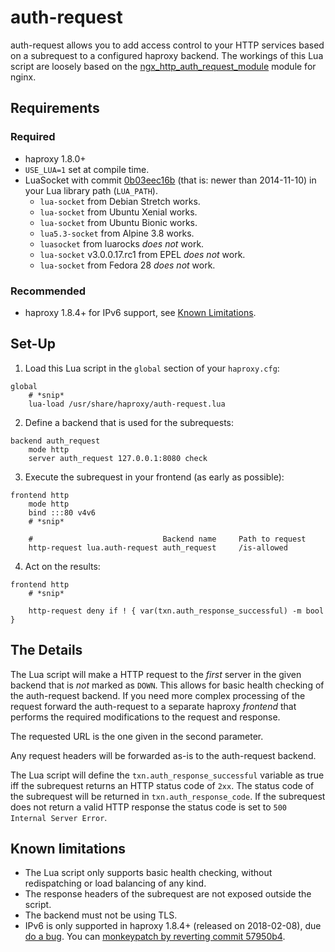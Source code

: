 # auth-request

auth-request allows you to add access control to your HTTP services based
on a subrequest to a configured haproxy backend. The workings of this Lua
script are loosely based on the [ngx_http_auth_request_module][1] module
for nginx.

## Requirements

### Required

- haproxy 1.8.0+
- `USE_LUA=1` set at compile time.
- LuaSocket with commit [0b03eec16b](https://github.com/diegonehab/luasocket/commit/0b03eec16be0b3a5efe71bcb8887719d1ea87d60) (that is: newer than 2014-11-10) in your Lua library path (`LUA_PATH`).
  - `lua-socket` from Debian Stretch works.
  - `lua-socket` from Ubuntu Xenial works.
  - `lua-socket` from Ubuntu Bionic works.
  - `lua5.3-socket` from Alpine 3.8 works.
  - `luasocket` from luarocks *does not* work.
  - `lua-socket` v3.0.0.17.rc1 from EPEL *does not* work.
  - `lua-socket` from Fedora 28 *does not* work.

### Recommended

- haproxy 1.8.4+ for IPv6 support, see [Known Limitations](#known-limitations).

## Set-Up

1. Load this Lua script in the `global` section of your `haproxy.cfg`:
```
global
	# *snip*
	lua-load /usr/share/haproxy/auth-request.lua
```
2. Define a backend that is used for the subrequests:
```
backend auth_request
	mode http
	server auth_request 127.0.0.1:8080 check
```
3. Execute the subrequest in your frontend (as early as possible):
```
frontend http
	mode http
	bind :::80 v4v6
	# *snip*

	#                             Backend name     Path to request
	http-request lua.auth-request auth_request     /is-allowed
```
4. Act on the results:
```
frontend http
	# *snip*
	
	http-request deny if ! { var(txn.auth_response_successful) -m bool }
```

## The Details

The Lua script will make a HTTP request to the *first* server in the given
backend that is *not* marked as `DOWN`. This allows for basic health checking
of the auth-request backend. If you need more complex processing of the
request forward the auth-request to a separate haproxy *frontend* that
performs the required modifications to the request and response.

The requested URL is the one given in the second parameter.

Any request headers will be forwarded as-is to the auth-request backend.

The Lua script will define the `txn.auth_response_successful` variable as
true iff the subrequest returns an HTTP status code of `2xx`. The status code
of the subrequest will be returned in `txn.auth_response_code`. If the
subrequest does not return a valid HTTP response the status code is set
to `500 Internal Server Error`.

## Known limitations

- The Lua script only supports basic health checking, without redispatching
  or load balancing of any kind.
- The response headers of the subrequest are not exposed outside the script.
- The backend must not be using TLS.
- IPv6 is only supported in haproxy 1.8.4+ (released on 2018-02-08), due
  [do a bug][2]. You can [monkeypatch by reverting commit 57950b4][3].

[1]: http://nginx.org/en/docs/http/ngx_http_auth_request_module.html
[2]: http://git.haproxy.org/?p=haproxy-1.8.git;a=commit;h=9db449a701cd9e43a04f49e2e477193fa5636323
[3]: https://github.com/TimWolla/haproxy-auth-request/commit/57950b4639542ba429e54b959604e33237c6cffe
